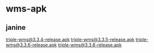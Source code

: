 # wms-apk

## janine
triple-wms@3.3.4-release.apk
triple-wms@3.3.5-release.apk
triple-wms@3.3.6-release.apk
triple-wms@3.3.8-release.apk
